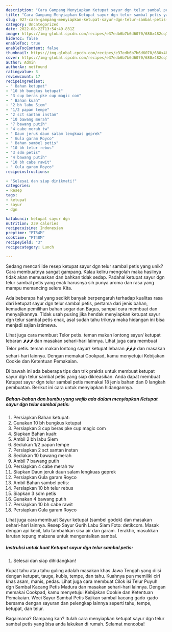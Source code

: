 ```yaml
---
description: "Cara Gampang Menyiapkan Ketupat sayur dgn telur sambal petis yang Mantap"
title: "Cara Gampang Menyiapkan Ketupat sayur dgn telur sambal petis yang Mantap"
slug: 927-cara-gampang-menyiapkan-ketupat-sayur-dgn-telur-sambal-petis-yang-mantap
category: Uncategorized
date: 2022-08-22T13:54:49.831Z
image: https://img-global.cpcdn.com/recipes/e37edb6b7b6d6070/680x482cq70/ketupat-sayur-dgn-telur-sambal-petis-foto-resep-utama.jpg
hideToc: false
enableToc: true
enableTocContent: false
thumbnail: https://img-global.cpcdn.com/recipes/e37edb6b7b6d6070/680x482cq70/ketupat-sayur-dgn-telur-sambal-petis-foto-resep-utama.jpg
cover: https://img-global.cpcdn.com/recipes/e37edb6b7b6d6070/680x482cq70/ketupat-sayur-dgn-telur-sambal-petis-foto-resep-utama.jpg
author: Admin
authorAv: notfound
ratingvalue: 3
reviewcount: 17
recipeingredient:
- " Bahan ketupat"
- "10 bh bungkus ketupat"
- "3 cup beras pke cup magic com"
- " Bahan kuah"
- "2 bh labu Siem"
- "1/2 papan tempe"
- "2 sct santan instan"
- "10 bawang merah"
- "7 bawang putih"
- "4 cabe merah tw"
- " Daun jeruk daun salam lengkuas geprek"
- " Gula garam Royco"
- " Bahan sambel petis"
- "10 bh telur rebus"
- "3 sdm petis"
- "4 bawang putih"
- "10 bh cabe rawit"
- " Gula garam Royco"
recipeinstructions:

- "Selesai dan siap dinikmati!"
categories:
- Resep
tags:
- ketupat
- sayur
- dgn

katakunci: ketupat sayur dgn 
nutrition: 239 calories
recipecuisine: Indonesian
preptime: "PT34M"
cooktime: "PT48M"
recipeyield: "3"
recipecategory: Lunch

---
```





Sedang mencari ide resep ketupat sayur dgn telur sambal petis yang unik? Cara membuatnya sangat gampang. Kalau keliru mengolah maka hasilnya tidak akan memuaskan dan bahkan tidak sedap. Padahal ketupat sayur dgn telur sambal petis yang enak harusnya sih punya aroma dan rasa yang mampu memancing selera Kita.





Ada beberapa hal yang sedikit banyak berpengaruh terhadap kualitas rasa dari ketupat sayur dgn telur sambal petis, pertama dari jenis bahan, kemudian pemilihan bahan segar dan Bagus, sampai cara membuat dan menyajikannya. Tidak usah pusing jika hendak menyiapkan ketupat sayur dgn telur sambal petis enak,      asal sudah tahu triknya maka hidangan ini bisa menjadi sajian istimewa.














Lihat juga cara membuat Telor petis. teman makan lontong sayur/ ketupat lebaran 🌶🌶🌶 dan masakan sehari-hari lainnya. Lihat juga cara membuat Telor petis. teman makan lontong sayur/ ketupat lebaran 🌶🌶🌶 dan masakan sehari-hari lainnya. Dengan memakai Cookpad, kamu menyetujui Kebijakan Cookie dan Ketentuan Pemakaian.






Di bawah ini ada beberapa tips dan trik praktis untuk membuat ketupat sayur dgn telur sambal petis yang siap dikreasikan. Anda dapat membuat Ketupat sayur dgn telur sambal petis memakai 18 jenis bahan dan 0 langkah pembuatan. Berikut ini cara untuk menyiapkan hidangannya.

<!--inarticleads1-->

##### Bahan-bahan dan bumbu yang wajib ada dalam menyiapkan Ketupat sayur dgn telur sambal petis:

1. Persiapkan  Bahan ketupat:
1. Gunakan 10 bh bungkus ketupat
1. Persiapkan 3 cup beras pke cup magic com
1. Siapkan  Bahan kuah:
1. Ambil 2 bh labu Siem
1. Sediakan 1/2 papan tempe
1. Persiapkan 2 sct santan instan
1. Sediakan 10 bawang merah
1. Ambil 7 bawang putih
1. Persiapkan 4 cabe merah tw
1. Siapkan  Daun jeruk daun salam lengkuas geprek
1. Persiapkan  Gula garam Royco
1. Ambil  Bahan sambel petis:
1. Persiapkan 10 bh telur rebus
1. Siapkan 3 sdm petis
1. Gunakan 4 bawang putih
1. Persiapkan 10 bh cabe rawit
1. Persiapkan  Gula garam Royco


Lihat juga cara membuat Sayur ketupat (sambel godok) dan masakan sehari-hari lainnya. Resep Sayur Gurih Labu Siam Foto: detikcom. Masak dengan api kecil, lalu tambahkan sisa air dan garam. Terakhir, masukkan larutan tepung maizena untuk mengentalkan sambal. 

<!--inarticleads2-->

##### Instruksi untuk buat Ketupat sayur dgn telur sambal petis:


1. Selesai dan siap dihidangkan!

Kupat tahu atau tahu guling adalah masakan khas Jawa Tengah yang diisi dengan ketupat, tauge, kubis, tempe, dan tahu. Kuahnya pun memiliki ciri khas asam, manis, pedas. Lihat juga cara membuat Cilok isi Telur Puyuh dgn Sambal Kacang Petis Madura dan masakan sehari-hari lainnya. Dengan memakai Cookpad, kamu menyetujui Kebijakan Cookie dan Ketentuan Pemakaian. Weci Sayur Sambal Petis Sajikan sambal kacang gado-gado bersama dengan sayuran dan pelengkap lainnya seperti tahu, tempe, ketupat, dan telur. 

Bagaimana? Gampang kan? Itulah cara menyiapkan ketupat sayur dgn telur sambal petis yang bisa anda lakukan di rumah. Selamat mencoba!
